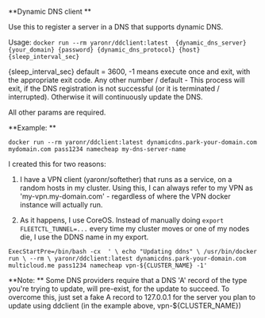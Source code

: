 **Dynamic DNS client
**

Use this to register a server in a DNS that supports dynamic DNS.

Usage:
`docker run --rm yaronr/ddclient:latest  {dynamic_dns_server} {your_domain} {password} {dynamic_dns_protocol} {host} {sleep_interval_sec}`

{sleep_interval_sec} default = 3600, -1 means execute once and exit, with the appropriate exit code. Any other number / default - This process will exit, if the DNS registration is not successful (or it is terminated / interrupted). Otherwise it will continuously update the DNS.

All other params are required.

**Example:
**

`docker run --rm yaronr/ddclient:latest dynamicdns.park-your-domain.com mydomain.com pass1234 namecheap my-dns-server-name
`

I created this for two reasons:

1) I have a VPN client (yaronr/softether) that runs as a service, on a random hosts in my cluster. Using this, I can always refer to my VPN as 'my-vpn.my-domain.com' - regardless of where the VPN docker instance will actually run.

2) As it happens, I use CoreOS. Instead of manually doing `export FLEETCTL_TUNNEL=...` every time my cluster moves or one of my nodes die, I use the DDNS name in my export.

`
ExecStartPre=/bin/bash -cx  ' \
  echo "Updating ddns" \
  /usr/bin/docker run \
  --rm \
  yaronr/ddclient:latest dynamicdns.park-your-domain.com multicloud.me pass1234 namecheap vpn-${CLUSTER_NAME} -1'
`

**Note:
**
Some DNS providers require that a DNS 'A' record of the type you're trying to update, will pre-exist, for the update to succeed. To overcome this, just set a fake A record to 127.0.0.1 for the server you plan to update using ddclient (in the example above, vpn-${CLUSTER_NAME})